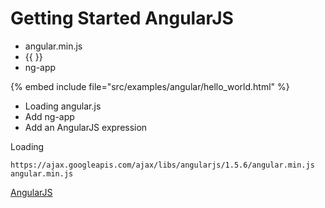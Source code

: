 # Getting Started AngularJS

* angular.min.js
* {{ }}
* ng-app

{% embed include file="src/examples/angular/hello_world.html" %}

* Loading angular.js
* Add ng-app
* Add an AngularJS expression


Loading


```
https://ajax.googleapis.com/ajax/libs/angularjs/1.5.6/angular.min.js
angular.min.js
```

[AngularJS](https://angularjs.org/)



